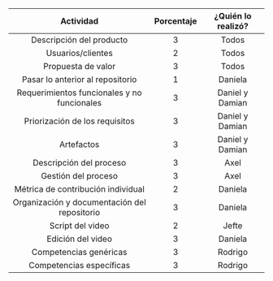 | Actividad | Porcentaje | ¿Quién lo realizó? |
|:------:|:--------:|:----------:|
| Descripción del producto | 3 | Todos
| Usuarios/clientes | 2 | Todos
| Propuesta de valor | 3 | Todos
| Pasar lo anterior al repositorio | 1 | Daniela |
|Requerimientos funcionales y no funcionales | 3 | Daniel y Damian |
| Priorización de los requisitos | 3 | Daniel y Damian |
| Artefactos | 3 | Daniel y Damian |
| Descripción del proceso | 3 | Axel |
| Gestión del proceso | 3 | Axel |
| Métrica de contribución individual | 2 | Daniela |
| Organización y documentación del repositorio | 3 | Daniela |
| Script del video | 2 | Jefte |
| Edición del video | 3 | Daniela |
| Competencias genéricas | 3 | Rodrigo |
| Competencias específicas | 3 | Rodrigo |


